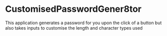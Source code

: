 # CustomisedPasswordGener8tor
This application generates a password for you upon the click of a button but also takes inputs to customise the length and character types used
